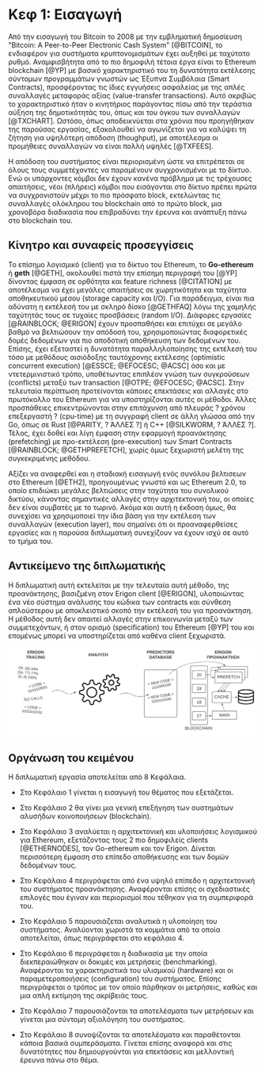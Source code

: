
# Κεφ 1: Εισαγωγή

Από την εισαγωγή του Bitcoin το 2008 με την εμβληματική δημοσίευση "Bitcoin: A Peer-to-Peer Electronic Cash System" [@BITCOIN],
το ενδιαφέρον για συστήματα κρυπτονομισμάτων έχει αυξηθεί με ταχύτατο ρυθμό.
Αναμφισβήτητα από το πιο δημοφιλή τέτοια έργα είναι το Ethereum blockchain [@YP] με βασικό χαρακτηριστικό του τη δυνατότητα εκτέλεσης σύντομων προγραμμάτων γνωστών ως Έξυπνα Συμβόλαια (Smart Contracts), προσφέροντας τις ίδιες εγγυήσεις ασφαλείας με της απλές συναλλαγές μεταφοράς αξίας (value-transfer transactions).
Αυτό ακριβώς το χαρακτηριστικό ήταν ο κινητήριος παράγοντας πίσω από την τεράστια αύξηση της δημοτικότητάς του, όπως και του όγκου των συναλλαγών [@TXCHART]. Ωστόσο, όπως αποδεικνύεται στα χρόνια που προηγήθηκαν της παρούσας εργασίας, εξακολουθεί να αγωνίζεται για να καλύψει τη ζήτηση για υψηλότερη απόδοση (thoughput), με αποτέλεσμα οι προμήθειες συναλλαγών να είναι πολλή υψηλές [@TXFEES].

Η απόδοση του συστήματος είναι περιορισμένη ώστε να επιτρέπεται σε όλους τους συμμετέχοντες να παραμένουν συγχρονισμένοι με το δίκτυο.
Ενώ οι υπάρχοντες κόμβοι δεν έχουν κανένα πρόβλημα με τις τρέχουσες απαιτήσεις, νέοι (πλήρεις) κόμβοι που εισάγονται στο δίκτυο πρέπει πρώτα να συγχρονιστούν μέχρι το πιο πρόσφατο block, εκτελώντας τις συναλλαγές ολόκληρου του blockchain από το πρώτο block, μια χρονοβόρα διαδικασία που επιβραδύνει την έρευνα και ανάπτυξη πάνω στο blockchain του.

## Κίνητρο και συναφείς προσεγγίσεις

Το επίσημο λογισμικό (client) για το δίκτυο του Ethereum, το **Go-ethereum** ή **geth** [@GETH], ακολουθεί πιστά την επίσημη περιγραφή του [@YP] δίνοντας έμφαση σε ορθότητα και feature richness [@CITATION] με αποτέλεσμα να έχει μεγάλες απαιτήσεις σε χωρητικότητα και ταχύτητα αποθηκευτικού μέσου (storage capacity και I/O). Για παράδειγμα, είναι πια αδύνατη η εκτέλεσή του με σκληρό δίσκο [@GETHFAQ] λόγω της χαμηλής ταχύτητάς τους σε τυχαίες προσβάσεις (random I/O).
Διάφορες εργασίες [@RAINBLOCK; @ERIGON] έχουν προσπαθήσει και επιτύχει σε μεγάλο βαθμό να βελτιώσουν την απόδοσή του,
χρησιμοποιώντας διαφορετικές δομές δεδομένων για πιο αποδοτική αποθήκευση των δεδομένων του.
Επίσης, έχει εξεταστεί η δυνατότητα παραλληλοποίησης της εκτέλεσή του τόσο με μεθόδους αισιόδοξης ταυτόχρονης εκτέλεσης (optimistic concurrent execution) [@ESSCE; @EFOCESC; @ACSC] όσο και με ντετερμινιστικό τρόπο, υποθέτωντας επιπλέον γνώση των συγκρούσεων (conflicts) μεταξύ των transaction [@OTPE; @EFOCESC; @ACSC]. Στην τελευταία περίπτωση προτείνονται κάποιες επεκτάσεις και αλλαγές στο πρωτόκολλο του Ethereum για να υποστηρίζονται αυτές οι μέθοδοι.
Άλλες προσπάθειες επικεντρώνονται στην επιτάχυνση από πλευράς ? χρόνου επεξεργαστή ? (cpu-time) με τη συγγραφή client σε άλλη γλώσσα από την Go, όπως σε Rust [@PARITY, ? ΆΛΛΕΣ ?] ή C++ [@SILKWORM, ? ΆΛΛΕΣ ?].
Τέλος, έχει δοθεί και λίγη έμφαση στην εφαρμογή προανάκτησης (prefetching) με προ-εκτέλεση (pre-execution) των Smart Contracts [@RAINBLOCK; @GETHPREFETCH], χωρίς όμως ξεχωριστή μελέτη της συγκεκριμένης μεθόδου.

Αξίζει να αναφερθεί και η σταδιακή εισαγωγή ενός συνόλου βελτισεων στο Ethereum [@ETH2], προηγουμένως γνωστό και ως Ethereum 2.0, το οποίο επιδιώκει μεγάλες βελτιώσεις στην ταχύτητα του συνολικού δικτύου, κάνοντας σημαντικές αλλαγές στην αρχιτεκτονική του, οι οποίες δεν είναι συμβατές με το τωρινό. Ακόμα και αυτή η έκδοση όμως, θα συνεχίσει να χρησιμοποιεί την ίδια βάση για την εκτέλεση των συναλλαγών (execution layer), που σημαίνει ότι οι προαναφερθείσες εργασίες και η παρούσα διπλωματική συνεχίζουν να έχουν ισχύ σε αυτό το τμήμα του.

## Αντικείμενο της διπλωματικής

Η διπλωματική αυτή εκτελείται με την τελευταία αυτή μέθοδο, της προανάκτησης, βασιζμένη στον Erigon client [@ERIGON],
υλοποιώντας ένα νέο σύστημα ανάλυσης του κώδικα των contracts και σύνθεση απλούστερου με αποκλειστικό σκοπό την εκτέλεσή του για προανάκτηση.
Η μέθοδος αυτή δεν απαιτεί αλλαγές στην επικοινωνία μεταξύ των συμμετεχόντων, ή στον ορισμό (specification) του Ethereum [@YP] του
και επομένως μπορεί να υποστηρίζεται από καθένα client ξεχωριστά.

![](Overview.svg "Υψηλού επιπέδου όψη του συστήματος, όπως θα αναλυθεί στο κεφάλαιο 4.")

## Οργάνωση του κειμένου

Η διπλωματική εργασία αποτελείται από 8 Κεφάλαια.

- Στο Κεφάλαιο 1 γίνεται η εισαγωγή του θέματος που εξετάζεται.
- Στο Κεφάλαιο 2 θα γίνει μια γενική επεξήγηση των συστημάτων αλυσήδων κοινοποιήσεων (blockchain).

- Στο Κεφάλαιο 3 αναλύεται η αρχιτεκτονική και υλοποιήσεις λογισμικού για Ethereum,
εξετάζοντας τους 2 πιο δημοφιλείς clients [@ETHERNODES], τον Go-ethereum και τον Erigon.
Δίνεται περισσότερη έμφαση στο επίπεδο αποθήκευσης και των δομών δεδομένων τους.

- Στο Κεφάλαιο 4 περιγράφεται από ένα υψηλό επίπεδο η αρχιτεκτονική του συστήματος προανάκτησης.
Αναφέρονται επίσης οι σχεδιαστικές επιλογές που έγιναν και περιορισμοί που τέθηκαν για τη συμπεριφορά του.

- Στο Κεφάλαιο 5 παρουσιάζεται αναλυτικά η υλοποίηση του συστήματος. Αναλύονται χωριστά τα κομμάτια από τα οποία
αποτελείται, όπως περιγράφεται στο κεφάλαιο 4.

- Στο Κεφάλαιο 6 περιγράφεται η διαδικασία με την οποία διεκπεραιώθηκαν οι δοκιμές και μετρήσεις (benchmarking).
Αναφέρονται τα χαρακτηριστικά του υλισμικού (hardware) και οι παραμετεροποιήσεις (configuration) του συστήματος.
Επίσης περιγράφεται ο τρόπος με τον οποίο πάρθηκαν οι μετρήσεις, καθώς και μια απλή εκτίμηση της ακρίβειάς τους.

- Στο Κεφάλαιο 7 παρουσιάζονται τα αποτελέσματα των μετρήσεων και γίνεται μια σύντομη αξιολόγηση του συστήματος.

- Στο Κεφάλαιο 8 συνοψίζονται τα αποτελέσματα και παραθέτονται κάποια βασικά συμπεράσματα. Γίνεται επίσης
αναφορά και στις δυνατότητες που δημιουργούνται για επεκτάσεις και μελλοντική έρευνα πάνω στο θέμα.
